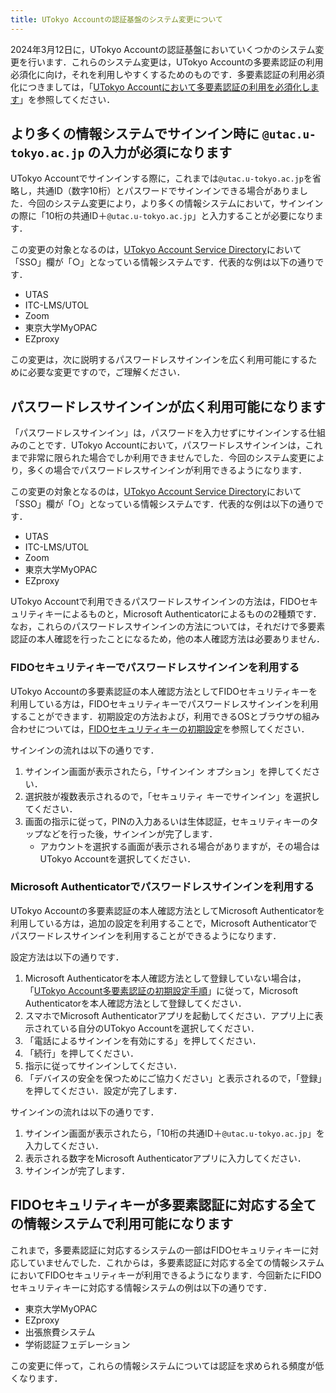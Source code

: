 ```yaml
---
title: UTokyo Accountの認証基盤のシステム変更について
---
```


2024年3月12日に，UTokyo Accountの認証基盤においていくつかのシステム変更を行います．これらのシステム変更は，UTokyo Accountの多要素認証の利用必須化に向け，それを利用しやすくするためのものです．多要素認証の利用必須化につきましては，「[UTokyo Accountにおいて多要素認証の利用を必須化します](./mfa100-schedule)」を参照してください．

## より多くの情報システムでサインイン時に `@utac.u-tokyo.ac.jp` の入力が必須になります

UTokyo Accountでサインインする際に，これまでは`@utac.u-tokyo.ac.jp`を省略し，共通ID（数字10桁）とパスワードでサインインできる場合がありました．今回のシステム変更により，より多くの情報システムにおいて，サインインの際に「10桁の共通ID＋`@utac.u-tokyo.ac.jp`」と入力することが必要になります．

この変更の対象となるのは，[UTokyo Account Service Directory](https://login.adm.u-tokyo.ac.jp/utokyoaccount/)において「SSO」欄が「○」となっている情報システムです．代表的な例は以下の通りです．

- UTAS
- ITC-LMS/UTOL
- Zoom
- 東京大学MyOPAC
- EZproxy

この変更は，次に説明するパスワードレスサインインを広く利用可能にするために必要な変更ですので，ご理解ください．

## パスワードレスサインインが広く利用可能になります

「パスワードレスサインイン」は，パスワードを入力せずにサインインする仕組みのことです．UTokyo Accountにおいて，パスワードレスサインインは，これまで非常に限られた場合でしか利用できませんでした．今回のシステム変更により，多くの場合でパスワードレスサインインが利用できるようになります．

この変更の対象となるのは，[UTokyo Account Service Directory](https://login.adm.u-tokyo.ac.jp/utokyoaccount/)において「SSO」欄が「○」となっている情報システムです．代表的な例は以下の通りです．

- UTAS
- ITC-LMS/UTOL
- Zoom
- 東京大学MyOPAC
- EZproxy

UTokyo Accountで利用できるパスワードレスサインインの方法は，FIDOセキュリティキーによるものと，Microsoft Authenticatorによるものの2種類です．なお，これらのパスワードレスサインインの方法については，それだけで多要素認証の本人確認を行ったことになるため，他の本人確認方法は必要ありません．

### FIDOセキュリティキーでパスワードレスサインインを利用する

UTokyo Accountの多要素認証の本人確認方法としてFIDOセキュリティキーを利用している方は，FIDOセキュリティキーでパスワードレスサインインを利用することができます．初期設定の方法および，利用できるOSとブラウザの組み合わせについては，[FIDOセキュリティキーの初期設定](/utokyo_account/mfa/fido-security_key/)を参照してください．

サインインの流れは以下の通りです．

1. サインイン画面が表示されたら，「サインイン オプション」を押してください．
2. 選択肢が複数表示されるので，「セキュリティ キーでサインイン」を選択してください．
3. 画面の指示に従って，PINの入力あるいは生体認証，セキュリティキーのタップなどを行った後，サインインが完了します．
    - アカウントを選択する画面が表示される場合がありますが，その場合はUTokyo Accountを選択してください．

### Microsoft Authenticatorでパスワードレスサインインを利用する

UTokyo Accountの多要素認証の本人確認方法としてMicrosoft Authenticatorを利用している方は，追加の設定を利用することで，Microsoft Authenticatorでパスワードレスサインインを利用することができるようになります．

設定方法は以下の通りです．

1. Microsoft Authenticatorを本人確認方法として登録していない場合は，「[UTokyo Account多要素認証の初期設定手順](/utokyo_account/mfa/initial/)」に従って，Microsoft Authenticatorを本人確認方法として登録してください．
1. スマホでMicrosoft Authenticatorアプリを起動してください．アプリ上に表示されている自分のUTokyo Accountを選択してください．
1. 「電話によるサインインを有効にする」を押してください．
1. 「続行」を押してください．
1. 指示に従ってサインインしてください．
1. 「デバイスの安全を保つためにご協力ください」と表示されるので，「登録」を押してください．設定が完了します．

サインインの流れは以下の通りです．
1. サインイン画面が表示されたら，「10桁の共通ID＋`@utac.u-tokyo.ac.jp`」を入力してください．
1. 表示される数字をMicrosoft Authenticatorアプリに入力してください．
1. サインインが完了します．

## FIDOセキュリティキーが多要素認証に対応する全ての情報システムで利用可能になります

これまで，多要素認証に対応するシステムの一部はFIDOセキュリティキーに対応していませんでした．これからは，多要素認証に対応する全ての情報システムにおいてFIDOセキュリティキーが利用できるようになります．今回新たにFIDOセキュリティキーに対応する情報システムの例は以下の通りです．

- 東京大学MyOPAC
- EZproxy
- 出張旅費システム
- 学術認証フェデレーション

この変更に伴って，これらの情報システムについては認証を求められる頻度が低くなります．
